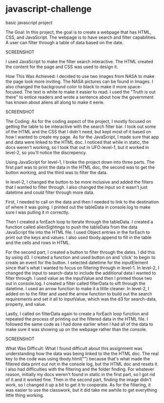 # javascript-challenge
basic javascript project

The Goal: 
In this project, the goal is to create a webpage that has HTML, CSS, and JavaScript. The webpage is to have search and filter capabilities. A user can filter through a table of data based on the date.

SCREENSHOT

I used JavaScript to make the filter search interactive. The HTML created the content for the page and CSS was used to design it. 

How This Was Achieved:
I decided to use two images from NASA to make the page look more inviting. The NASA pictures can be found in Images. I also changed the  background color to black to make it more space-focused. The text is white to make it easier to read. I used the "Truth is out there" to entice readers and wrote a sentence about how the government has known about aliens all along to make it eerie.

SCREENSHOT

The Coding:
As for the coding aspect of the project, I mostly focused on getting the table to be interactive with the search filter bar. I took out some of the HTML and the CSS that I didn't need, but kept most of it  based on how I wanted to create my page. As for the JavaScript, I made sure that app and data were linked to the HTML doc. I noticed that while in static, the docs weren't working, so I took that out in UFO-level-1, but it worked in level-2, so you'll notice the discrepency.

Using JavaScript for level-1, I broke the project down into three parts. The first part was to print the data in the HTML doc, the second was to get the button working, and the third was to filter the data. 

In level-2, I changed the button to be more inclusive and added the filters that I wanted to filter through. I also changed the input so it wasn't just datetime and could filter through more data.

First, I needed to call on the data and then I needed to link to the destination of where it was going. I printed out the tableData in console.log to make sure I was pulling it in correctly.

Then I created a forEach loop to iterate through the tableData. I created a function called alienSightings to push the tableData from the data JavaScript file into the HTML file. I used Object.entries in the forEach to print out the keys and values. I also used tbody.append to fill in the table and the cells and rows in HTML.

For the second part, I created a button to filter through the dates. I did this by using d3. I created a function and used button.on and 'click' to begin to create an event for the button. I selected datetime for the inputElement since that's what I wanted to focus on filtering through in level-1. In level-2, I changed the input to search-data to include the additional data I wanted to filter through. I used value as the inputValue and then I printed those two out in console.log. I created a filter called filterData to sift through the datetime.  I used an arrow function to make it a little cleaner. In level-2, I added on to the filter and used the arrow function to build out the search requirements and set it all to inputValue, which was the d3 for search-data, property, and value.

Lastly, I called on filterData again to create a forEach loop function and repeated the process of printing out the filtered data in the HTML file. I followed the same code as I had done earlier when I had all of the data to make sure it was showing up on the webpage rather than the console. 

SCREENSHOT

What Was Difficult:
What I found difficult about this assignment was understanding how the data was being linked to the the HTML doc. The real key to the code was using tbody.html("") because that's what made the filtered data print out not in the console log, but the HTML doc and resets it. I also had difficulties with the filtering and the folder finding. For whatever reason, initially my docs weren't found in static in the first part, so I got rid of it and it worked fine. Then in the second part, finding the image didn't work, so I changed it up a bit to get it to cooperate. As for the filtering, it was easier to use the classwork, but it did take me awhile to get everything little thing working. 

